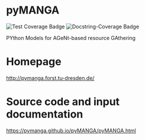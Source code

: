 # pyMANGA

![Test Coverage Badge](https://img.shields.io/endpoint?url=https%3A%2F%2Fgist.githubusercontent.com%2Fpymanga%2Fb95d546b7e0b224d0c625a2e49f8f3cc%2Fraw%2Fcoverage.json)
![Docstring-Coverage Badge](https://img.shields.io/endpoint?url=https%3A%2F%2Fgist.githubusercontent.com%2Fpymanga%2F3ed540b4cee708db3a80270e13126074%2Fraw%2Fdoccov.json)


PYthon Models for AGeNt-based resource GAthering

# Homepage

http://pymanga.forst.tu-dresden.de/

# Source code and input documentation

https://pymanga.github.io/pyMANGA/pyMANGA.html
